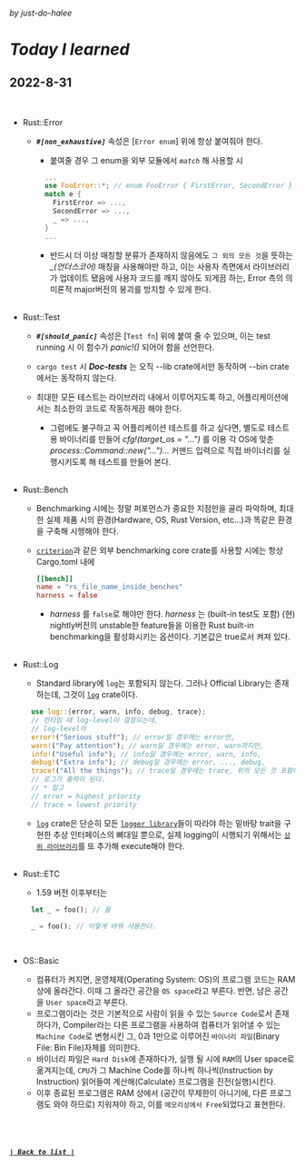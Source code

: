 ###### _by just-do-halee_

# _Today I learned_

## 2022-8-31

<br>

- Rust::Error

  - **_`#[non_exhaustive]`_** 속성은 [`Error enum`] 위에 항상 붙여줘야 한다.

    - 붙여줄 경우 그 enum을 외부 모듈에서 _`match`_ 해 사용할 시

    ```rust
      ...
      use FooError::*; // enum FooError { FirstError, SecondError }
      match e {
        FirstError => ...,
        SecondError => ...,
        _ => ...,
      }
      ...
    ```

    - 반드시 더 이상 매칭할 분류가 존재하지 않음에도 `그 외의 모든 것`을 뜻하는 _\_(언더스코어)_ 매칭을 사용해야만 하고, 이는 사용자 측면에서 라이브러리가 업데이트 됐음에 사용자 코드를 깨지 않아도 되게끔 하는, Error 측의 의미론적 major버전의 붕괴를 방지할 수 있게 한다.

  <br>

- Rust::Test

  - **_`#[should_panic]`_** 속성은 [`Test fn`] 위에 붙여 줄 수 있으며, 이는 test running 시 이 함수가 _panic!()_ 되어야 함을 선언한다.

  - `cargo test` 시 **_Doc-tests_** 는 오직 --lib crate에서만 동작하며 --bin crate에서는 동작하지 않는다.

  - 최대한 모든 테스트는 라이브러리 내에서 이루어지도록 하고, 어플리케이션에서는 최소한의 코드로 작동하게끔 해야 한다.
    - 그럼에도 불구하고 꼭 어플리케이션 테스트를 하고 싶다면, 별도로 테스트용 바이너리를 만들어 _cfg!(target_os = "...")_ 를 이용 각 OS에 맞춘 _process::Command::new("...")..._ 커맨드 입력으로 직접 바이너리를 실행시키도록 해 테스트를 만들어 본다.

  <br>

- Rust::Bench

  - Benchmarking 시에는 정말 퍼포먼스가 중요한 지점만을 골라 파악하며, 최대한 실제 제품 시의 환경(Hardware, OS, Rust Version, etc...)과 똑같은 환경을 구축해 시행해야 한다.
  - [`criterion`](https://crates.io/crates/criterion)과 같은 외부 benchmarking core crate를 사용할 시에는 항상 Cargo.toml 내에

    ```toml
    [[bench]]
    name = "rs_file_name_inside_benches"
    harness = false
    ```

    - _harness_ 를 `false`로 해야만 한다. _harness_ 는 (built-in test도 포함) (현) nightly버전의 unstable한 feature들을 이용한 Rust built-in benchmarking을 활성화시키는 옵션이다. 기본값은 true로서 켜져 있다.

  <br>

- Rust::Log

  - Standard library에 `log`는 포함되지 않는다. 그러나 Official Library는 존재하는데, 그것이 [`log`](https://crates.io/crates/log) crate이다.

  ```rust
    use log::{error, warn, info, debug, trace};
    // 런타임 때 log-level이 결정되는데,
    // log-level이
    error!("Serious stuff"); // error일 경우에는 error만,
    warn!("Pay attention"); // warn일 경우에는 error, warn까지만,
    info!("Useful info"); // info일 경우에는 error, warn, info,
    debug!("Extra info"); // debug일 경우에는 error, ..., debug,
    trace!("All the things"); // trace일 경우에는 trace, 위의 모든 것 포함해
    // 로그가 출력이 된다.
    // * 참고
    // error = highest priority
    // trace = lowest priority
  ```

  - [`log`](https://crates.io/crates/log) crate은 단순히 모든 [`logger library`](https://docs.rs/log/latest/log/#available-logging-implementations)들이 따라야 하는 밑바탕 trait을 구현한 추상 인터페이스의 뼈대일 뿐으로, 실제 logging이 시행되기 위해서는 [`상위 라이브러리`](https://docs.rs/log/latest/log/#available-logging-implementations)를 또 추가해 execute해야 한다.

  <br>

- Rust::ETC

  - 1.59 버전 이후부터는

  ```rust
    let _ = foo(); // 를
  ```

  ```rust
    _ = foo(); // 이렇게 바꿔 사용한다.
  ```

  <br>

- OS::Basic

  - 컴퓨터가 켜지면, 운영체제(Operating System: OS)의 프로그램 코드는 RAM 상에 올라간다. 이때 그 올라간 공간을 `OS space`라고 부른다. 반면, 남은 공간을 `User space`라고 부른다.
  - 프로그램이라는 것은 기본적으로 사람이 읽을 수 있는 `Source Code`로서 존재하다가, Compiler라는 다른 프로그램을 사용하여 컴퓨터가 읽어낼 수 있는 `Machine Code`로 변형시킨 그, 0과 1만으로 이루어진 `바이너리 파일`(Binary File: Bin File)자체를 의미한다.
  - 바이너리 파일은 `Hard Disk`에 존재하다가, 실행 될 시에 `RAM`의 User space로 옮겨지는데, `CPU`가 그 Machine Code를 하나씩 하나씩(Instruction by Instruction) 읽어들여 계산해(Calculate) 프로그램을 진전(실행)시킨다.
  - 이후 종료된 프로그램은 RAM 상에서 (공간이 무제한이 아니기에, 다른 프로그램도 와야 하므로) 지워져야 하고, 이를 `메모리상에서 Free`되었다고 표현한다.

<br><br>

##### **_[`| Back to list |`](../../README.md)_**
